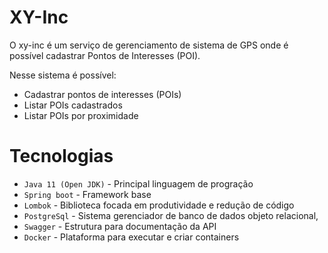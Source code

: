 # XY-Inc
O xy-inc é um serviço de gerenciamento de sistema de GPS onde é possível cadastrar Pontos de Interesses (POI).

Nesse sistema é possível:

- Cadastrar pontos de interesses (POIs)
- Listar POIs cadastrados
- Listar POIs por proximidade

# Tecnologias
- `Java 11 (Open JDK)` - Principal linguagem de progração
- `Spring boot` - Framework base
- `Lombok` - Biblioteca focada em produtividade e redução de código
- `PostgreSql` - Sistema gerenciador de banco de dados objeto relacional,
- `Swagger` - Estrutura para documentação da API
- `Docker` - Plataforma para executar e criar containers
